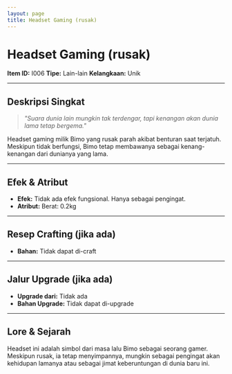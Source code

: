 ```yaml
---
layout: page
title: Headset Gaming (rusak)
---
```

# Headset Gaming (rusak)

**Item ID:** I006
**Tipe:** Lain-lain
**Kelangkaan:** Unik

---

## Deskripsi Singkat
> *"Suara dunia lain mungkin tak terdengar, tapi kenangan akan dunia lama tetap bergema."*

Headset gaming milik Bimo yang rusak parah akibat benturan saat terjatuh. Meskipun tidak berfungsi, Bimo tetap membawanya sebagai kenang-kenangan dari dunianya yang lama.

---

## Efek & Atribut
*   **Efek:** Tidak ada efek fungsional. Hanya sebagai pengingat.
*   **Atribut:** Berat: 0.2kg

---

## Resep Crafting (jika ada)
*   **Bahan:** Tidak dapat di-craft

---

## Jalur Upgrade (jika ada)
*   **Upgrade dari:** Tidak ada
*   **Bahan Upgrade:** Tidak dapat di-upgrade

---

## Lore & Sejarah
Headset ini adalah simbol dari masa lalu Bimo sebagai seorang gamer. Meskipun rusak, ia tetap menyimpannya, mungkin sebagai pengingat akan kehidupan lamanya atau sebagai jimat keberuntungan di dunia baru ini.